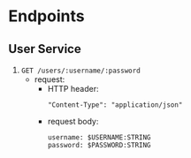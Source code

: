 # Endpoints

## User Service

  1. `GET /users/:username/:password`
      - request:
        - HTTP header: 
          ```
          "Content-Type": "application/json"
          ``` 
        - request body:
          ```
          username: $USERNAME:STRING 
          password: $PASSWORD:STRING
          ```
